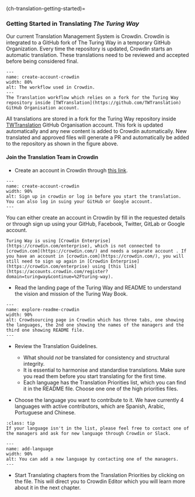 (ch-translation-getting-started)=

### Getting Started in Translating _The Turing Way_

Our current Translation Management System is Crowdin. Crowdin is integrated to a GitHub fork of The Turing Way in a temporary GitHub Organization. Every time the repository is updated, Crowdin starts an automatic translation. These translations need to be reviewed and accepted before being considered final.

```{figure} ../../figures/workflow-crowdin.png
---
name: create-account-crowdin
width: 80%
alt: The workflow used in Crowdin.
---
The Translation workflow which relies on a fork for the Turing Way repository inside [TWTranslation](https://github.com/TWTranslation) GitHub Organisation account.
```

All translations are stored in a fork for the Turing Way repository inside [TWTranslation](https://github.com/TWTranslation) GitHub Organisation account. This fork is updated automatically and any new content is added to Crowdin automatically. New translated and approved files will generate a PR and automatically be added to the repository as shown in the figure above.

#### Join the Translation Team in Crowdin

- Create an account in Crowdin through [this link](https://accounts.crowdin.com/register?domain=turingway&continue=%2Fturing-way).

```{figure} ../../figures/Create-accunt-Crowdin.gif
---
name: create-account-crowdin
width: 90%
alt: Sign up in crowdin or log in before you start the translation. You can also log in suing your GitHub or Google account.
---
```
You can either create an account in Crowdin by fill in the requested details or through sign up using your GitHub, Facebook, Twitter, GitLab or Google account.

```{warning}
Turing Way is using [Crowdin Enterprise](https://crowdin.com/enterprise), which is not connected to [crowdin.com](https://crowdin.com/) and needs a separate account . If you have an account in [crowdin.com](https://crowdin.com/), you will still need to sign up again in [Crowdin Enterprise](https://crowdin.com/enterprise) using [this link](https://accounts.crowdin.com/register?domain=turingway&continue=%2Fturing-way).  
```


- Read the landing page of the Turing Way and README to understand the vision and mission of the Turing Way Book.

```{figure} ../../figures/README.gif
---
name: explore-readme-crowdin
width: 90%
alt: Crowdsourcing page in Crowdin which has three tabs, one showing the languages, the 2nd one showing the names of the managers and the third one showing README file.
---
```
- Review the Translation Guidelines.
  - What should *not* be translated for consistency and structural integrity.
  - It is essential to harmonise and standardise translations. Make sure you read them before you start translating for the first time.
  - Each language has the Translation Priorities list, which you can find it in the README file. Choose one one of the high priorities files.

- Choose the language you want to contribute to it. We have currently 4 languages with active contributors, which are Spanish, Arabic, Portuguese and Chinese.   

```{admonition} Add New Language
:class: tip
If your language isn't in the list, please feel free to contact one of the managers and ask for new language through Crowdin or Slack.
```

```{figure} ../../figures/add-language-crowdin.gif
---
name: add-language
width: 90%
alt: You can add a new language by contacting one of the managers.
---
```

- Start Translating chapters from the Translation Priorities by clicking on the file. This will direct you to Crowdin Editor which you will learn more about it in the next chapter.
